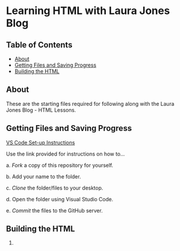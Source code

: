 # Learning HTML with Laura Jones Blog

## Table of Contents

- [About](#about)
- [Getting Files and Saving Progress](#getting_started)
- [Building the HTML](#instructions)

## About <a name = "about"></a>

These are the starting files required for following along with the Laura Jones Blog - HTML Lessons.

## Getting Files and Saving Progress <a name = "getting_started"></a>

[VS Code Set-up Instructions](https://docs.google.com/document/d/1GFnkv3FAMRaBHmwgW5AD9kotyifEdvEtL1bijGmyykE/edit?usp=sharing)

Use the link provided for instructions on how to...

a. _Fork_ a copy of this repository for yourself.

b. Add your name to the folder.

c. _Clone_ the folder/files to your desktop.

d. Open the folder using Visual Studio Code.

e. _Commit_ the files to the GitHub server.

## Building the HTML <a name = "instructions"></a>

1.
